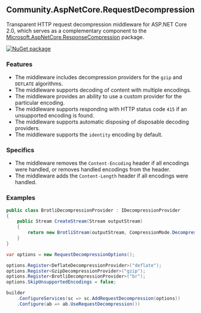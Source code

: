 ## Community.AspNetCore.RequestDecompression

Transparent HTTP request decompression middleware for ASP.NET Core 2.0, which serves as a complementary component to the [Microsoft.AspNetCore.ResponseCompression](https://www.nuget.org/packages/Microsoft.AspNetCore.ResponseCompression/) package.

[![NuGet package](https://img.shields.io/nuget/v/Community.AspNetCore.RequestDecompression.svg?style=flat-square)](https://www.nuget.org/packages/Community.AspNetCore.RequestDecompression)

### Features

- The middleware includes decompression providers for the `gzip` and `DEFLATE` algorithms.
- The middleware supports decoding of content with multiple encodings.
- The middleware provides an ability to use a custom provider for the particular encoding.
- The middleware supports responding with HTTP status code `415` if an unsupported encoding is found.
- The middleware supports automatic disposing of disposable decoding providers.
- The middleware supports the `identity` encoding by default.

### Specifics

- The middleware removes the `Content-Encoding` header if all encodings were handled, or removes handled encodings from the header.
- The middleware adds the `Content-Length` header if all encodings were handled.

### Examples

```cs
public class BrotliDecompressionProvider : IDecompressionProvider
{
    public Stream CreateStream(Stream outputStream)
    {
        return new BrotliStream(outputStream, CompressionMode.Decompress);
    }
}
```
```cs
var options = new RequestDecompressionOptions();

options.Register<DeflateDecompressionProvider>("deflate");
options.Register<GzipDecompressionProvider>("gzip");
options.Register<BrotliDecompressionProvider>("br");
options.SkipUnsupportedEncodings = false;
```
```cs
builder
    .ConfigureServices(sc => sc.AddRequestDecompression(options))
    .Configure(ab => ab.UseRequestDecompression())
```